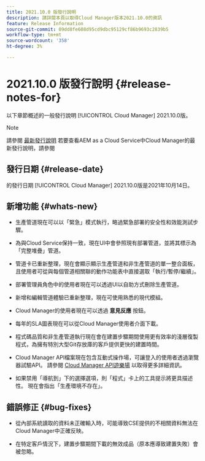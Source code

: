 ```yaml
---
title: 2021.10.0 版發行說明
description: 請詳閱本頁以取得Cloud Manager版本2021.10.0的資訊
feature: Release Information
source-git-commit: 09dd8fe608d95cd9dbc95129cf86b9693c2839b5
workflow-type: tm+mt
source-wordcount: '358'
ht-degree: 3%

---
```


# 2021.10.0 版發行說明 {#release-notes-for}

以下章節概述的一般發行說明 [!UICONTROL Cloud Manager] 2021.10.0版。

>[!NOTE]
>請參閱 [最新發行說明](https://experienceleague.adobe.com/docs/experience-manager-cloud-service/onboarding/getting-access/release-notes-cloud-manager/release-notes-cm-current.html?lang=en#getting-access) 若要查看AEM as a Cloud Service中Cloud Manager的最新發行說明，請參閱

## 發行日期 {#release-date}

的發行日期 [!UICONTROL Cloud Manager] 2021.10.0版是2021年10月14日。

## 新增功能 {#whats-new}

* 生產管道現在可以以「緊急」模式執行，略過緊急部署的安全性和效能測試步驟。

* 為與Cloud Service保持一致，現在UI中會參照現有部署管道，並將其標示為「完整堆疊」管道。

* 管道卡已重新整理，現在會顯示顯示生產管道和非生產管道的單一整合面板，且使用者可從與每個管道相關聯的動作功能表中直接選取「執行/暫停/繼續」。

* 部署管理員角色中的使用者現在可以透過UI以自助方式刪除生產管道。

* 新增和編輯管道體驗已重新整理，現在可使用熟悉的現代模組。

* Cloud Manager的使用者現在可以透過 **意見反應** 按鈕。

* 每年的SLA圖表現在可以從Cloud Manager使用者介面下載。

* 程式碼品質和非生產管道執行現在會在建置步驟期間使用更有效率的淺層復製程式，為擁有特別大型Git存放庫的客戶提供更快的建置時間。

* Cloud Manager API檔案現在包含互動式操作場，可讓登入的使用者透過瀏覽器試驗API。 請參閱 [Cloud Manager API遊樂場](https://www.adobe.io/experience-cloud/cloud-manager/reference/playground/) 以取得更多詳細資訊。

* 如果禁用「導航到」下的選擇選項，則「程式」卡上的工具提示將更具描述性。 現在會指出「生產環境不存在」。


## 錯誤修正 {#bug-fixes}

* 從內部系統讀取的資料未正確輸入時，可能導致CSE提供的不相關資料無法在Cloud Manager中正確反映。

* 在特定客戶情況下，建置步驟期間下載的無效成品（原本應導致建置失敗）會被忽略。
